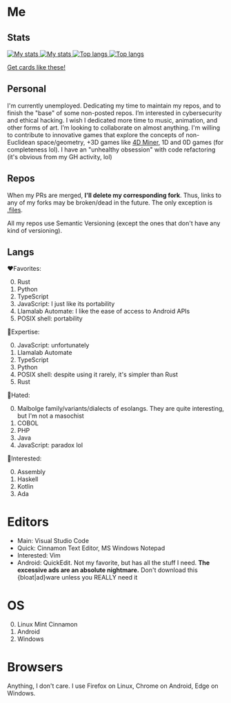 # Me

## Stats
<a href=https://github.com/Rudxain#gh-light-mode-only>
	<img
		src=https://github-readme-stats.vercel.app/api?username=Rudxain&show_icons=true&hide_rank=true#gh-light-mode-only
		alt='My stats'
		loading=lazy
	>
</a>
<a href=https://github.com/Rudxain#gh-dark-mode-only>
	<img
		src=https://github-readme-stats.vercel.app/api?username=Rudxain&show_icons=true&hide_rank=true&theme=github_dark#gh-dark-mode-only
		alt='My stats'
		loading=lazy
	>
</a>

<a href=https://github.com/Rudxain#gh-light-mode-only>
	<img
		src=https://github-readme-stats.vercel.app/api/top-langs/?username=Rudxain&langs_count=3#gh-light-mode-only
		alt='Top langs'
		loading=lazy
	>
</a>
<a href=https://github.com/Rudxain#gh-dark-mode-only>
	<img
		src=https://github-readme-stats.vercel.app/api/top-langs/?username=Rudxain&langs_count=3&theme=github_dark#gh-dark-mode-only
		alt='Top langs'
		loading=lazy
	>
</a>

[Get cards like these!](https://github.com/anuraghazra/github-readme-stats)

## Personal
I'm currently unemployed. Dedicating my time to maintain my repos, and to finish the "base" of some non-posted repos. I’m interested in cybersecurity and ethical hacking. I wish I dedicated more time to music, animation, and other forms of art. I’m looking to collaborate on almost anything. I'm willing to contribute to innovative games that explore the concepts of non-Euclidean space/geometry, +3D games like [4D Miner](https://mashpoe.com/4d-miner), 1D and 0D games (for completeness lol). I have an "unhealthy obsession" with code refactoring (it's obvious from my GH activity, lol)

## Repos
When my PRs are merged, **I'll delete my corresponding fork**. Thus, links to any of my forks may be broken/dead in the future. The only exception is [.files](https://github.com/Rudxain/dotfiles).

All my repos use Semantic Versioning (except the ones that don't have any kind of versioning).

## Langs
❤Favorites:

0. Rust
1. Python
2. TypeScript
3. JavaScript: I just like its portability
4. Llamalab Automate: I like the ease of access to Android APIs
5. POSIX shell: portability

🧠Expertise:

0. JavaScript: unfortunately
1. Llamalab Automate
2. TypeScript
3. Python
4. POSIX shell: despite using it rarely, it's simpler than Rust
5. Rust

🤮Hated:

0. Malbolge family/variants/dialects of esolangs. They are quite interesting, but I'm not a masochist
1. COBOL
2. PHP
3. Java
4. JavaScript: paradox lol

👀Interested:

0. Assembly
1. Haskell
2. Kotlin
3. Ada

# Editors

- Main: Visual Studio Code
- Quick: Cinnamon Text Editor, MS Windows Notepad
- Interested: Vim
- Android: QuickEdit. Not my favorite, but has all the stuff I need. **The excessive ads are an absolute nightmare.** Don't download this {bloat|ad}ware unless you REALLY need it

# OS

0. Linux Mint Cinnamon
1. Android
2. Windows

# Browsers

Anything, I don't care. I use Firefox on Linux, Chrome on Android, Edge on Windows.
